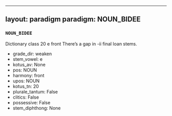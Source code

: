 
---
layout: paradigm
paradigm: NOUN_BIDEE
---
### ` NOUN_BIDEE `

Dictionary class 20 e front There’s a gap in -ii final loan stems.
* grade_dir: weaken
* stem_vowel: e
* kotus_av: None
* pos: NOUN
* harmony: front
* upos: NOUN
* kotus_tn: 20
* plurale_tantum: False
* clitics: False
* possessive: False
* stem_diphthong: None

